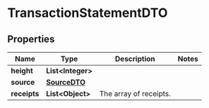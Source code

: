 

# TransactionStatementDTO

## Properties

Name | Type | Description | Notes
------------ | ------------- | ------------- | -------------
**height** | **List&lt;Integer&gt;** |  | 
**source** | [**SourceDTO**](SourceDTO.md) |  | 
**receipts** | **List&lt;Object&gt;** | The array of receipts. | 



